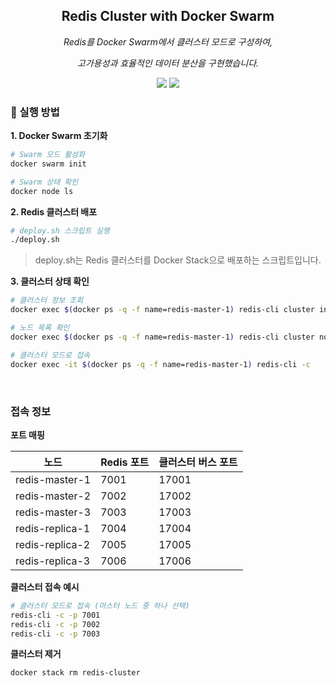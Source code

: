 <div align="center">

## Redis Cluster with Docker Swarm

<p><em>Redis를 Docker Swarm에서 클러스터 모드로 구성하여,</em></p>
<p><em>고가용성과 효율적인 데이터 분산을 구현했습니다.</em></p>

<img src="https://img.shields.io/badge/Redis-DC382D?style=for-the-badge&logo=redis&logoColor=white" />
<img src="https://img.shields.io/badge/Docker%20Swarm-2496ED?style=for-the-badge&logo=docker&logoColor=white" />

</div>

### 🚀 실행 방법

**1. Docker Swarm 초기화**

```bash
# Swarm 모드 활성화
docker swarm init

# Swarm 상태 확인
docker node ls
```

**2. Redis 클러스터 배포**

```bash
# deploy.sh 스크립트 실행
./deploy.sh
```
> deploy.sh는 Redis 클러스터를 Docker Stack으로 배포하는 스크립트입니다.

**3. 클러스터 상태 확인**

```bash
# 클러스터 정보 조회
docker exec $(docker ps -q -f name=redis-master-1) redis-cli cluster info

# 노드 목록 확인
docker exec $(docker ps -q -f name=redis-master-1) redis-cli cluster nodes

# 클러스터 모드로 접속
docker exec -it $(docker ps -q -f name=redis-master-1) redis-cli -c
```

<br>

### 접속 정보

**포트 매핑**

| 노드 | Redis 포트 | 클러스터 버스 포트 |
|------|------------|-------------------|
| redis-master-1 | 7001 | 17001 |
| redis-master-2 | 7002 | 17002 |
| redis-master-3 | 7003 | 17003 |
| redis-replica-1 | 7004 | 17004 |
| redis-replica-2 | 7005 | 17005 |
| redis-replica-3 | 7006 | 17006 |

**클러스터 접속 예시**

```bash
# 클러스터 모드로 접속 (마스터 노드 중 하나 선택)
redis-cli -c -p 7001
redis-cli -c -p 7002
redis-cli -c -p 7003
```

**클러스터 제거**

```bash
docker stack rm redis-cluster
```
